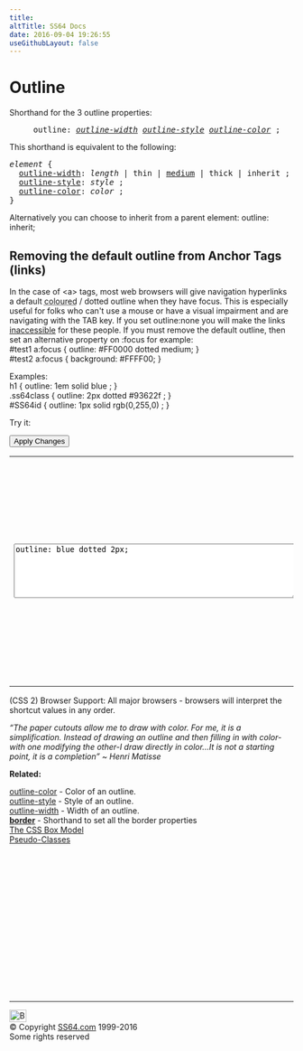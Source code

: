```yaml
---
title:
altTitle: SS64 Docs
date: 2016-09-04 19:26:55
useGithubLayout: false
---
```

<!-- #BeginLibraryItem "/Library/head_css.lbi" --><!-- #EndLibraryItem --><h1>Outline</h1>
<p>Shorthand for the 3 outline properties:</p>
<pre>     outline: <i><a href="outline-width.html">outline-width</a> <a href="outline-style.html">outline-style</a> <a href="outline-color.html">outline-color</a></i> ;
</pre>
<p>This shorthand is equivalent to the following:<br>
</p>
<pre><i>element</i> {
  <a href="outline-width.html">outline-width</a>: <i>length</i> | thin | <u>medium</u> | thick | inherit ;
  <a href="outline-style.html">outline-style</a>: <i>style</i> ;
  <a href="outline-color.html">outline-color</a>: <i>color</i> ;
}</pre>
<p> Alternatively you can choose to inherit from a parent element:<span class="code"> outline: inherit;</span></p>
<h2>Removing the default outline from Anchor Tags (links)</h2>
<p>In the case of <span class="code">&lt;a&gt;</span> tags, most web browsers will give navigation hyperlinks a default <abbr title="In Firefox, the outline color is determined by the color of the text">coloured</abbr> / dotted <span class="code">outline</span> when they have focus. This is especially useful for folks who can't use a mouse  or have a visual impairment and are navigating with the TAB key. If you set <span class="code">outline:none</span> you will make  the links <a href="http://www.outlinenone.com/">inaccessible</a> for these people. If you must remove the default outline, then set an alternative property on <span class="code">:focus</span> for example: <br>
<span class="code">#test1 a:focus { outline: #FF0000 dotted medium; } <br>
#test2 a:focus { background: #FFFF00; }</span></p>
<p>Examples:<br>
  <span class="code">h1 { outline:  1em solid blue ;  }<br>
    .ss64class { outline: 2px  dotted #93622f ; }</span><br>
    <span class="code">#SS64id { outline:  1px solid rgb(0,255,0) ;  }</span>    <br>
</p>
<p>Try it:</p><input type="button" onclick="ApplyStyle()" value="Apply Changes">
<table>
  <tbody><tr>
    <td><textarea name="tryit" id="trycode" cols="60" rows="6" onfocus="this.style.background='#fff';" onblur="this.style.background='#eee';" tabindex="1">outline: blue dotted 2px;
</textarea></td>
    <td><div id="tryresult">Outlines differ from borders in that they  do not take up space, they are drawn above the content and extend out towards the margin.</div></td>
  </tr>
</tbody></table>
<p>(CSS 2) Browser Support:  All major browsers - browsers will interpret the shortcut values in any order.</p>
<p class="quote"><i>“The paper cutouts allow me to draw with color. For me, it is a simplification. Instead of drawing an outline and then filling in with color-with one modifying the other-I draw directly in color...It is not a starting point, it is a completion” ~ Henri Matisse</i></p><p><b>Related:</b></p>
<p><a href="outline-color.html">outline-color</a> - Color of an outline.<br>
<a href="outline-style.html">outline-style</a> - Style of an outline. <br>
<a href="outline-width.html">outline-width</a> - Width of an outline. <br>
<b><a href="border.html">border</a></b> - Shorthand to set all the border properties<br>
<a href="syntax-box-model.html">The CSS Box Model</a><br>
<a href="syntax-pseudo.html">Pseudo-Classes</a></p><!-- #BeginLibraryItem "/Library/foot_css.lbi" --><p><script async="" src="//pagead2.googlesyndication.com/pagead/js/adsbygoogle.js"></script>
<!-- CSS -->
<ins class="adsbygoogle" style="display:inline-block;width:300px;height:250px" data-ad-client="ca-pub-6140977852749469" data-ad-slot="2739097502"></ins>
<script>
(adsbygoogle = window.adsbygoogle || []).push({});
</script></p>
<hr>
<div id="bl" class="footer"><a href="#"><img src="../images/top.png" width="30" height="22" alt="Back to the Top"></a></div>
<div id="br" class="footer, tagline">© Copyright <a href="http://ss64.com/">SS64.com</a> 1999-2016<br>
Some rights reserved</div><!-- #EndLibraryItem -->

